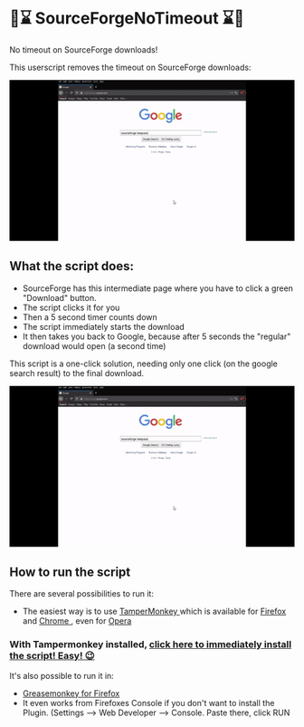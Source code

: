 # 🚫⌛ SourceForgeNoTimeout ⌛🚫
No timeout on SourceForge downloads!

This userscript removes the timeout on SourceForge downloads:

![SourceForge No Timeout On Downloads](https://github.com/johnnyawesome/SourceForgeNoTimeout/blob/master/SourceForgeNoTimeout/SourceForgeNoTimeout.gif)

## What the script does:

- SourceForge has this intermediate page where you have to click a green "Download" button.
- The script clicks it for you
- Then a 5 second timer counts down
- The script immediately starts the download
- It then takes you back to Google, because after 5 seconds the "regular" download would open (a second time)

This script is a one-click solution, needing only one click (on the google search result) to the final download. 

![SourceForge No Timeout On Downloads](https://github.com/johnnyawesome/SourceForgeNoTimeout/blob/master/SourceForgeNoTimeout/SourceForgeNoTimeout.gif)

## How to run the script

There are several possibilities to run it:
 - The easiest way is to use [TamperMonkey ](https://www.google.ch/search?q=tampermonkey) which is available for [Firefox ](https://addons.mozilla.org/en-US/firefox/addon/tampermonkey/) and [Chrome ](https://chrome.google.com/webstore/search/tampermonkey), even for [Opera ](https://addons.opera.com/de/search/?query=Tampermonkey)
 ### With Tampermonkey installed,  [click here to immediately install the script! Easy! 😉](https://github.com/johnnyawesome/SourceForgeNoTimeout/raw/master/SourceForgeNoTimeout/SourceForgeNoTimeout.user.js)

It's also possible to run it in:
 -  [Greasemonkey for Firefox ](https://addons.mozilla.org/en-US/firefox/addon/greasemonkey/)
 - It even works from Firefoxes Console if you don't want to install the Plugin.
   (Settings --> Web Developer --> Console. Paste there, click RUN
